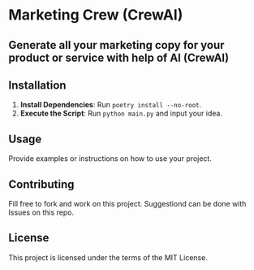 # Marketing Crew (CrewAI)

## Generate all your marketing copy for your product or service with help of AI (CrewAI)

## Installation

1. **Install Dependencies**: Run `poetry install --no-root`.
2. **Execute the Script**: Run `python main.py` and input your idea.


## Usage

Provide examples or instructions on how to use your project.

## Contributing

Fill free to fork and work on this project.
Suggestiond can be done with Issues on this repo.

## License

This project is licensed under the terms of the  MIT License.
